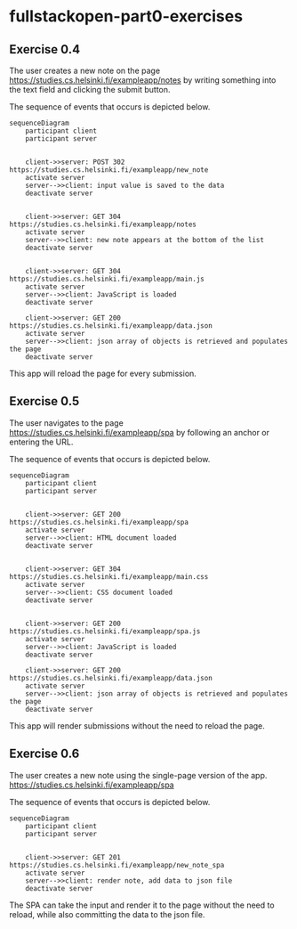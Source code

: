 # fullstackopen-part0-exercises

## Exercise 0.4
The user creates a new note on the page https://studies.cs.helsinki.fi/exampleapp/notes by writing something into the text field and clicking the submit button.

The sequence of events that occurs is depicted below.

```mermaid
sequenceDiagram
    participant client
    participant server
    
    
    client->>server: POST 302 https://studies.cs.helsinki.fi/exampleapp/new_note
    activate server
    server-->>client: input value is saved to the data
    deactivate server
    
    
    client->>server: GET 304 https://studies.cs.helsinki.fi/exampleapp/notes
    activate server
    server-->>client: new note appears at the bottom of the list
    deactivate server
    
    
    client->>server: GET 304 https://studies.cs.helsinki.fi/exampleapp/main.js
    activate server
    server-->>client: JavaScript is loaded
    deactivate server
    
    client->>server: GET 200 https://studies.cs.helsinki.fi/exampleapp/data.json
    activate server
    server-->>client: json array of objects is retrieved and populates the page
    deactivate server
```
This app will reload the page for every submission.

## Exercise 0.5
The user navigates to the page https://studies.cs.helsinki.fi/exampleapp/spa by following an anchor or entering the URL.

The sequence of events that occurs is depicted below.

```mermaid
sequenceDiagram
    participant client
    participant server
    
    
    client->>server: GET 200 https://studies.cs.helsinki.fi/exampleapp/spa
    activate server
    server-->>client: HTML document loaded
    deactivate server
    
    
    client->>server: GET 304 https://studies.cs.helsinki.fi/exampleapp/main.css
    activate server
    server-->>client: CSS document loaded
    deactivate server
    
    
    client->>server: GET 200 https://studies.cs.helsinki.fi/exampleapp/spa.js
    activate server
    server-->>client: JavaScript is loaded
    deactivate server
    
    client->>server: GET 200 https://studies.cs.helsinki.fi/exampleapp/data.json
    activate server
    server-->>client: json array of objects is retrieved and populates the page
    deactivate server
```
This app will render submissions without the need to reload the page.

## Exercise 0.6
The user creates a new note using the single-page version of the app. https://studies.cs.helsinki.fi/exampleapp/spa

The sequence of events that occurs is depicted below.

```mermaid
sequenceDiagram
    participant client
    participant server
    
    
    client->>server: GET 201 https://studies.cs.helsinki.fi/exampleapp/new_note_spa
    activate server
    server-->>client: render note, add data to json file
    deactivate server
```
The SPA can take the input and render it to the page without the need to reload, while also committing the data to the json file.
